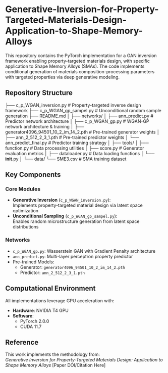 # Generative-Inversion-for-Property-Targeted-Materials-Design-Application-to-Shape-Memory-Alloys
This repository contains the PyTorch implementation for a GAN inversion framework enabling property-targeted materials design, with specific application to Shape Memory Alloys (SMAs). The code implements conditional generation of materials composition-processing parameters with targeted properties via deep generative modeling.

## Repository Structure
├── c_p_WGAN_inversion.py            # Property-targeted inverse design framework
├── c_p_WGAN_gp_sampel.py            # Unconditional random sample generation
├── README.md
│
├── networks/
│   ├── ann_predict.py               # Predictor network architecture
│   ├── c_p_WGAN_gp.py               # WGAN-GP network architecture & training
│   ├── generator4096_94501_10_2_im_14_2.pth  # Pre-trained generator weights
│   ├── ann_2_512_2_3_1.pth          # Pre-trained predictor weights
│   └── ann_predict_final.py         # Predictor training strategy
│
├── tools/
│   ├── function.py                  # Data processing utilities
│   ├── score.py                     # Generator evaluation metrics
│   ├── dataloader.py                # Data loading functions
│   └── __init__.py
│
└── data/
    └── SME3.csv                     # SMA training dataset


## Key Components

### Core Modules
- **Generative Inversion** (`c_p_WGAN_inversion.py`):  
  Implements property-targeted material design via latent space optimization
- **Unconditional Sampling** (`c_p_WGAN_gp_sampel.py`):  
  Enables random microstructure generation from latent space distributions

### Networks
- `c_p_WGAN_gp.py`: Wasserstein GAN with Gradient Penalty architecture
- `ann_predict.py`: Multi-layer perceptron property predictor
- Pre-trained Models:
  - Generator: `generator4096_94501_10_2_im_14_2.pth`
  - Predictor: `ann_2_512_2_3_1.pth`

## Computational Environment
All implementations leverage GPU acceleration with:
- **Hardware**: NVIDIA T4 GPU
- **Software**:  
  - PyTorch 2.0.0
  - CUDA 11.7

## Reference
This work implements the methodology from:  
*Generative Inversion for Property-Targeted Materials Design: Application to Shape Memory Alloys* [Paper DOI/Citation Here]


